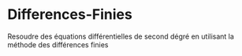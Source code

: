 # Differences-Finies
Resoudre des équations différentielles de second dégré en utilisant la méthode des différences finies
